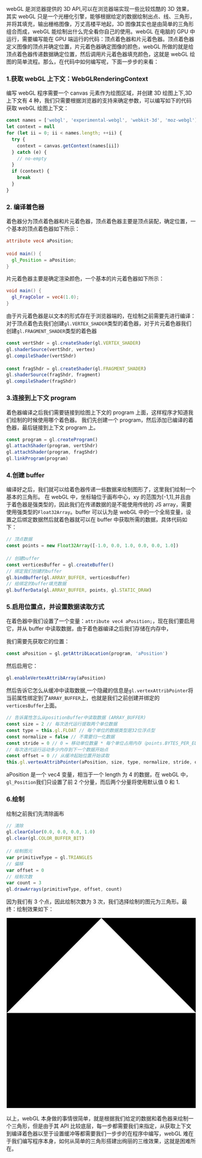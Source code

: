 webGL 是浏览器提供的 3D API,可以在浏览器端实现一些比较炫酷的 3D 效果，其实 webGL 只是一个光栅化引擎，能够根据给定的数据绘制出点、线、三角形，并将其填充，输出栅格图像，万丈高楼平地起，3D 图像其实也是由简单的三角形组合而成，webGL 能绘制出什么完全看你自己的使用。webGL 在电脑的 GPU 中运行，需要编写能在 GPU 端运行的代码：顶点着色器和片元着色器。顶点着色器定义图像的顶点并确定位置，片元着色器确定图像的颜色，webGL 所做的就是给顶点着色器传递数据确定位置，然后调用片元着色器填充颜色，这就是 webGL 绘图的简单流程。那么，在代码中如何编写呢，下面一步步的来看：

### 1.获取 webGL 上下文：WebGLRenderingContext

编写 webGL 程序需要一个 canvas 元素作为绘图区域，并创建 3D 绘图上下,3D 上下文有 4 种，我们只需要根据浏览器的支持来确定参数，可以编写如下的代码获取 webGL 绘图上下文：

```js
const names = ['webgl', 'experimental-webgl', 'webkit-3d', 'moz-webgl']
let context = null
for (let ii = 0; ii < names.length; ++ii) {
  try {
    context = canvas.getContext(names[ii])
  } catch (e) {
    // no-empty
  }
  if (context) {
    break
  }
}
```

### 2. 编译着色器

着色器分为顶点着色器和片元着色器，顶点着色器主要是顶点装配，确定位置，一个基本的顶点着色器如下所示：

```glsl
attribute vec4 aPosition;

void main() {
  gl_Position = aPosition;
}
```

片元着色器主要是确定渲染颜色，一个基本的片元着色器如下所示：

```glsl
void main() {
  gl_FragColor = vec4(1.0);
}
```

由于片元着色器是以文本的形式存在于浏览器端的，在绘制之前需要先进行编译：
对于顶点着色去我们创建`gl.VERTEX_SHADER`类型的着色器，对于片元着色器我们创建`gl.FRAGMENT_SHADER`类型的着色器

```js
const vertShdr = gl.createShader(gl.VERTEX_SHADER)
gl.shaderSource(vertShdr, vertex)
gl.compileShader(vertShdr)

const fragShdr = gl.createShader(gl.FRAGMENT_SHADER)
gl.shaderSource(fragShdr, fragment)
gl.compileShader(fragShdr)
```

### 3.连接到上下文 program

着色器编译之后我们需要链接到绘图上下文的 program 上面，这样程序才知道我们绘制的时候使用哪个着色器。
我们先创建一个 program，然后添加已编译的着色器，最后链接到上下文 program 上。

```js
const program = gl.createProgram()
gl.attachShader(program, vertShdr)
gl.attachShader(program, fragShdr)
gl.linkProgram(program)
```

### 4.创建 buffer

编译好之后，我们就可以给着色器传递一些数据来绘制图形了，这里我们绘制一个基本的三角形。
在 webGL 中，坐标轴位于画布中心，xy 的范围为[-1,1],并且由于着色器是强类型的，因此我们在传递数据的是不能使用传统的 JS array，需要使用强类型的`Float32Array`。buffer 可以认为是 webGL 中的一个全局变量，设置之后绑定数据然后就着色器就可以在 buffer 中获取所需的数据，具体代码如下：

```js
// 顶点数据
const points = new Float32Array([-1.0, 0.0, 1.0, 0.0, 0.0, 1.0])

// 创建buffer
const verticesBuffer = gl.createBuffer()
// 绑定我们创建的buffer
gl.bindBuffer(gl.ARRAY_BUFFER, verticesBuffer)
// 给绑定的buffer填充数据
gl.bufferData(gl.ARRAY_BUFFER, points, gl.STATIC_DRAW)
```

### 5.启用位置点，并设置数据读取方式

在着色器中我们设置了一个变量：`attribute vec4 aPosition;`，现在我们要启用它，并从 buffer 中读取数据，由于着色器编译之后我们存储在内存中，

我们需要先获取它的位置：

```js
const aPosition = gl.getAttribLocation(program, 'aPosition')
```

然后启用它：

```js
gl.enableVertexAttribArray(aPosition)
```

然后告诉它怎么从缓冲中读取数据,一个隐藏的信息是`gl.vertexAttribPointer`将当前属性绑定到了`ARRAY_BUFFER`上，也就是我们之前创建并绑定的`verticesBuffer`上面。

```js
// 告诉属性怎么从positionBuffer中读取数据 (ARRAY_BUFFER)
const size = 2 // 每次迭代运行提取两个单位数据
const type = this.gl.FLOAT // 每个单位的数据类型是32位浮点型
const normalize = false // 不需要归一化数据
const stride = 0 // 0 = 移动单位数量 * 每个单位占用内存（points.BYTES_PER_ELEMENT）
// 每次迭代运行运动多少内存到下一个数据开始点
const offset = 0 // 从缓冲起始位置开始读取
this.gl.vertexAttribPointer(aPosition, size, type, normalize, stride, offset)
```

aPosition 是一个 vec4 变量，相当于一个 length 为 4 的数据，在 webGL 中，`gl_Position`我们只设置了前 2 个分量，而后两个分量将使用默认值 0 和 1.

### 6.绘制

绘制之前我们先清除画布

```js
// 清除
gl.clearColor(0.0, 0.0, 0.0, 1.0)
gl.clear(gl.COLOR_BUFFER_BIT)

// 绘制图元
var primitiveType = gl.TRIANGLES
// 偏移
var offset = 0
// 绘制次数
var count = 3
gl.drawArrays(primitiveType, offset, count)
```

因为我们有 3 个点，因此绘制次数为 3 次，我们选择绘制的图元为三角形。最终：绘制效果如下：

![结果](./images/webgl.jpg)

以上，webGL 本身做的事情很简单，就是根据我们给定的数据和着色器来绘制一个三角形，但是由于其 API 比较底层，每一步都需要我们来指定，从获取上下文到编译着色器以至于设置缓冲等都需要我们一步步的在程序中编写，webGL 难在于我们编写程序本身，如何从简单的三角形搭建出绚丽的三维效果，这就是困难所在。
